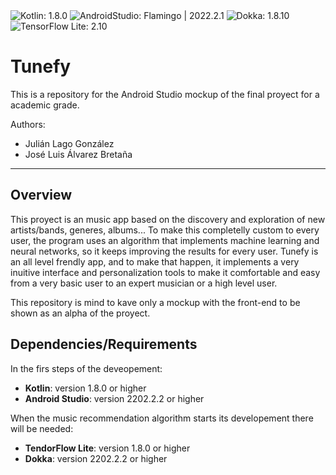 <img src="https://img.shields.io/badge/Kotlin-1.8.0-purple.svg" alt="Kotlin: 1.8.0">
<img src="https://img.shields.io/badge/AndroidStudio-Flamingo | 2022.2.1-lightgreen.svg" alt="AndroidStudio: Flamingo | 2022.2.1">
<img src="https://img.shields.io/badge/Dokka-1.8.10-orange.svg" alt="Dokka: 1.8.10">
<img src="https://img.shields.io/badge/TensorFlow Lite-2.10-yellow.svg" alt="TensorFlow Lite: 2.10">

# Tunefy

This is a repository for the Android Studio mockup of the final proyect  for a academic grade.

Authors:
- Julián Lago González
- José Luis Álvarez Bretaña

------

## Overview

This proyect is an music app based on the discovery and exploration of new artists/bands, generes, albums... To make this completelly custom to every user, the program uses an algorithm that implements machine learning and neural networks, so it keeps improving the results for every user. Tunefy is an all level frendly app, and to make that happen, it implements a very inuitive interface and personalization tools to make it comfortable and easy from a very basic user to an expert musician or a high level user. 

This repository is mind to kave only a mockup with the front-end to be shown as an alpha of the proyect.

## Dependencies/Requirements

In the firs steps of the deveopement:

  - **Kotlin**: version 1.8.0 or higher
  - **Android Studio**: version 2202.2.2 or higher

When the music recommendation algorithm starts its developement there will be needed:

  - **TendorFlow Lite**: version 1.8.0 or higher
  - **Dokka**: version 2202.2.2 or higher


